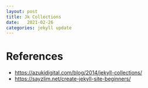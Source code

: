 ```yaml
---
layout: post
title: Jk Collections
date:   2021-02-26
categories: jekyll update
---
```





# References

- https://azukidigital.com/blog/2014/jekyll-collections/
- https://sayzlim.net/create-jekyll-site-beginners/